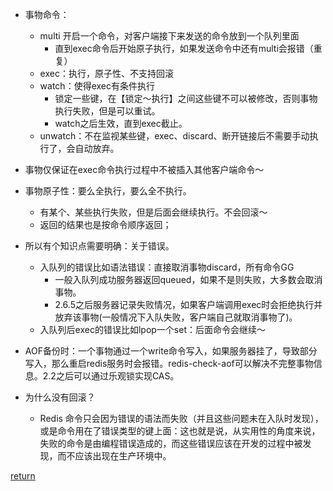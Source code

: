 * 事物命令：
    * multi 开启一个命令，对客户端接下来发送的命令放到一个队列里面
        * 直到exec命令后开始原子执行，如果发送命令中还有multi会报错（重复）
    * exec：执行，原子性、不支持回滚
    * watch：使得exec有条件执行
        * 锁定一些键，在【锁定～执行】之间这些键不可以被修改，否则事物执行失败，但是可以重试。
        * watch之后生效，直到exec截止。
    * unwatch：不在监视某些键，exec、discard、断开链接后不需要手动执行了，会自动放弃。
* 事物仅保证在exec命令执行过程中不被插入其他客户端命令～
* 事物原子性：要么全执行，要么全不执行。
    * 有某个、某些执行失败，但是后面会继续执行。不会回滚～
    * 返回的结果也是按命令顺序返回；
* 所以有个知识点需要明确：关于错误。
    * 入队列的错误比如语法错误：直接取消事物discard，所有命令GG
        * 一般入队列成功服务器返回queued，如果不是则失败，大多数会取消事物。
        * 2.6.5之后服务器记录失败情况，如果客户端调用exec时会拒绝执行并放弃该事物(一般情况下入队失败，客户端自己就取消事物了)。
    * 入队列后exec的错误比如lpop一个set：后面命令会继续～

* AOF备份时：一个事物通过一个write命令写入，如果服务器挂了，导致部分写入，那么重启redis服务时会报错。redis-check-aof可以解决不完整事物信息。2.2之后可以通过乐观锁实现CAS。
* 为什么没有回滚？
    * Redis 命令只会因为错误的语法而失败（并且这些问题未在入队时发现），或是命令用在了错误类型的键上面：这也就是说，从实用性的角度来说，失败的命令是由编程错误造成的，而这些错误应该在开发的过程中被发现，而不应该出现在生产环境中。



[return](README.md)